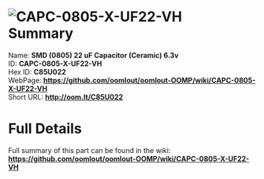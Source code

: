 
![CAPC-0805-X-UF22-VH](https://github.com/oomlout/oomlout-OOMP/blob/master/parts/CAPC-0805-X-UF22-VH/CAPC-0805-X-UF22-VH_420.jpg)   
Summary
=================
  
Name: __SMD (0805) 22 uF Capacitor (Ceramic) 6.3v__    
ID: __CAPC-0805-X-UF22-VH__   
Hex ID: __C85U022__   
WebPage: __https://github.com/oomlout/oomlout-OOMP/wiki/CAPC-0805-X-UF22-VH__   
Short URL: __http://oom.lt/C85U022__   

Full Details
==========================
Full summary of this part can be found in the wiki:   
__https://github.com/oomlout/oomlout-OOMP/wiki/CAPC-0805-X-UF22-VH__    

